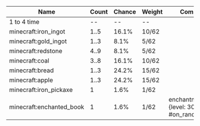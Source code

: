 | Name                     | Count | Chance | Weight | Comment                                    |
| ------------------------ | ----- | ------ | ------ | ------------------------------------------ |
| 1 to 4 time              |    -- |     -- |     -- |                                            |
| minecraft:iron_ingot     |  1..5 |  16.1% |  10/62 |                                            |
| minecraft:gold_ingot     |  1..3 |   8.1% |   5/62 |                                            |
| minecraft:redstone       |  4..9 |   8.1% |   5/62 |                                            |
| minecraft:coal           |  3..8 |  16.1% |  10/62 |                                            |
| minecraft:bread          |  1..3 |  24.2% |  15/62 |                                            |
| minecraft:apple          |  1..3 |  24.2% |  15/62 |                                            |
| minecraft:iron_pickaxe   |     1 |   1.6% |   1/62 |                                            |
| minecraft:enchanted_book |     1 |   1.6% |   1/62 | enchantments: {level: 30, #on_random_loot} |

